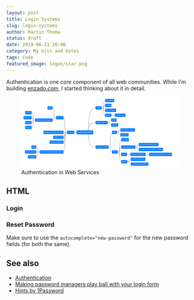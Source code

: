 ```yaml
---
layout: post
title: Login Systems
slug: login-systems
author: Martin Thoma
status: draft
date: 2019-06-21 20:00
category: My bits and bytes
tags: Code
featured_image: logos/star.png
---
```

Authentication is one core component of all web communities. While I'm building
[enzado.com](https://enzado.com/), I started thinking about it in detail.

<figure class="wp-caption aligncenter img-thumbnail">
    <a href="../images/2019/06/authentication.png"><img src="../images/2019/06/authentication.png" alt="Authentication in Web Services" style="width: 512px;"/></a>
    <figcaption class="text-center">Authentication in Web Services</figcaption>
</figure>

## HTML

### Login

### Reset Password

Make sure to use the `autocomplete="new-password"` for the new password fields
(for both the same).

## See also

* [Authentication](https://en.wikipedia.org/wiki/Authentication)
* [Making password managers play ball with your login form](https://hiddedevries.nl/en/blog/2018-01-13-making-password-managers-play-ball-with-your-login-form)
* [Hints by 1Password](https://support.1password.com/compatible-website-design/)
